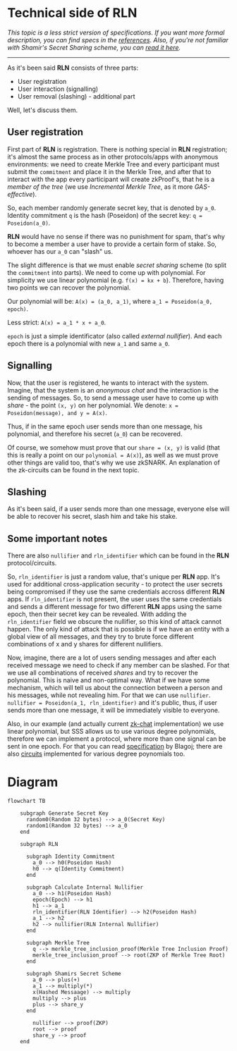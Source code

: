 # Technical side of RLN

*This topic is a less strict version of specifications. If you want more formal description, you can find specs in the [references](./references.md). Also, if you're not familiar with Shamir's Secret Sharing scheme, you can [read it here](./sss.md).*

___

As it's been said **RLN** consists of three parts:
* User registration
* User interaction (signalling)
* User removal (slashing) - additional part

Well, let's discuss them.

## User registration
First part of **RLN** is registration. There is nothing special in **RLN** registration; it's almost the same process as in other protocols/apps with anonymous environments: we need to create Merkle Tree and every participant must submit the `commitment` and place it in the Merkle Tree, and after that to interact with the app every participant will create zkProof's, that he is a *member of the tree* (we use *Incremental Merkle Tree*, as it more *GAS-effective*).

So, each member randomly generate secret key, that is denoted by `a_0`. Identity commitment `q` is the hash (Poseidon) of the secret key: `q = Poseidon(a_0)`.

**RLN** would have no sense if there was no punishment for spam, that's why to become a member a user have to provide a certain form of stake. So, whoever has our `a_0` can "slash" us. 

The slight difference is that we must enable *secret sharing* scheme (to split the `commitment` into parts). We need to come up with polynomial. For simplicity we use linear polynomial (e.g. `f(x) = kx + b`). Therefore, having two points we can recover the polynomial. 

Our polynomial will be: `A(x) = (a_0, a_1)`, where `a_1 = Poseidon(a_0, epoch)`.

Less strict: `A(x) = a_1 * x + a_0`.

`epoch` is just a simple identificator (also called *external nullifier*). And each epoch there is a polynomial with new `a_1` and same `a_0`. 

## Signalling
Now, that the user is registered, he wants to interact with the system. Imagine, that the system is an *anonymous chat* and the interaction is the sending of messages. 
So, to send a message user have to come up with *share* - the point `(x, y)` on her polynomial. 
We denote: `x = Poseidon(message), and y = A(x)`. 

Thus, if in the same epoch user sends more than one message, his polynomial, and therefore his secret (`a_0`) can be recovered.

Of course, we somehow must prove that our `share = (x, y)` is valid (that this is really a point on our `polynomial = A(x)`), as well as we must prove other things are valid too, that's why we use zkSNARK. An explanation of the zk-circuits can be found in the next topic.

## Slashing
As it's been said, if a user sends more than one message, everyone else will be able to recover his secret, slash him and take his stake.

## Some important notes
There are also `nullifier` and `rln_identifier` which can be found in the **RLN** protocol/circuits.

So, `rln_identifier` is just a random value, that's unique per **RLN** app. It's used for additional cross-application security - to protect the user secrets being compromised if they use the same credentials accross different **RLN** apps. If `rln_identifier` is not present, the user uses the same credentials and sends a different message for two different **RLN** apps using the same epoch, then their secret key can be revealed. With adding the `rln_identifier` field we obscure the nullifier, so this kind of attack cannot happen. The only kind of attack that is possible is if we have an entity with a global view of all messages, and they try to brute force different combinations of x and y shares for different nullifiers.

Now, imagine, there are a lot of users sending messages and after each received message we need to check if any member can be slashed. For that we use all combinations of received *shares* and try to recover the polynomial. This is naive and non-optimal way. What if we have some mechanism, which will tell us about the connection between a person and his messages, while not revealing him.
For that we can use `nullifier`. `nullifier = Poseidon(a_1, rln_identifier)` and it's public, thus, if user sends more than one message, it will be immediately visible to everyone.

Also, in our example (and actually current [zk-chat](https://github.com/njofce/zk-chat) implementation) we use linear polynomial, but SSS allows us to use various degree polynomials, therefore we can implement a protocol, where more than one signal can be sent in one epoch. For that you can read [specification](https://hackmd.io/7GR5Vi28Rz2EpEmLK0E0Aw?view) by Blagoj; there are also [circuits](https://github.com/privacy-scaling-explorations/rln/tree/master/circuits) implemented for various degree poynomials too.

# Diagram

```mermaid
flowchart TB

    subgraph Generate Secret Key
      random0(Random 32 bytes) --> a_0(Secret Key)
      random1(Random 32 bytes) --> a_0
    end

    subgraph RLN

      subgraph Identity Commitment
        a_0 --> h0(Poseidon Hash)
        h0 --> q(Identity Commitment)
      end

      subgraph Calculate Internal Nullifier
        a_0 --> h1(Poseidon Hash)
        epoch(Epoch) --> h1
        h1 --> a_1
        rln_identifier(RLN Identifier) --> h2(Poseidon Hash)
        a_1 --> h2
        h2 --> nullifier(RLN Internal Nullifier)
      end

      subgraph Merkle Tree
        q --> merkle_tree_inclusion_proof(Merkle Tree Inclusion Proof)
        merkle_tree_inclusion_proof --> root(ZKP of Merkle Tree Root)
      end

      subgraph Shamirs Secret Scheme
        a_0 --> plus(+)
        a_1 --> multiply(*)
        x(Hashed Messaage) --> multiply
        multiply --> plus
        plus --> share_y
      end

        nullifier --> proof(ZKP)
        root --> proof
        share_y --> proof
    end

```
